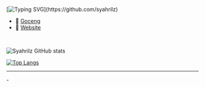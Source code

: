 [![Typing SVG](https://readme-typing-svg.herokuapp.com?font=Lemon+milk&color=4efd54&lines=Welcome+to+my+GitHub+Pages;+Enjoy+my+content...)](https://github.com/syahrilz)

  <ul>
  <li>🎁  <a href="https://saweria.co/syahrils">Goceng </a></li>
  <li>🔗  <a href="https://syahril.cf">Website</a></li>
</ul>
<br>

![Syahrilz GitHub stats](https://github-readme-stats.vercel.app/api?username=syahrilz&theme=midnight-purple&show_icons=true)

[![Top Langs](https://github-readme-stats.vercel.app/api/top-langs/?username=syahrilz&layout=compact)](https://github.com/syahrilz/github-readme-stats)

<hr>
<p>-</p>
